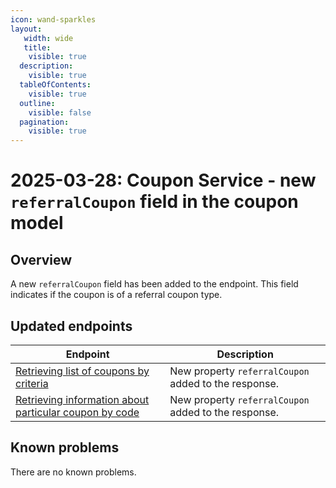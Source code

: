 ```yaml
---
icon: wand-sparkles
layout:
   width: wide
   title:
    visible: true
  description:
    visible: true
  tableOfContents:
    visible: true
  outline:
    visible: false
  pagination:
    visible: true
---
```

# 2025-03-28: Coupon Service - new `referralCoupon` field in the coupon model

## Overview

A new `referralCoupon` field has been added to the endpoint. This field indicates if the coupon is of a referral coupon type.

## Updated endpoints

| Endpoint                                                                                                          | Description                                          |
|-------------------------------------------------------------------------------------------------------------------|------------------------------------------------------|
| [Retrieving list of coupons by criteria](https://developer.emporix.io/api-references/api-guides/rewards-and-promotions/coupon/api-reference/coupon-management)           | New property `referralCoupon` added to the response. |
| [Retrieving information about particular coupon by code](https://developer.emporix.io/api-references/api-guides/rewards-and-promotions/coupon/api-reference/coupon-management#get-coupon-tenant-coupons-code)   | New property `referralCoupon` added to the response. |

## Known problems

There are no known problems.
